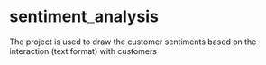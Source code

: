 # sentiment_analysis
The project is used to draw the customer sentiments based on the interaction (text format) with customers

